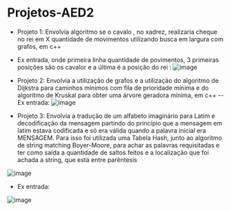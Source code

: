 # Projetos-AED2 
- Projeto 1: Envolvia algoritmo se o cavalo , no xadrez, realizaria cheque no rei em X quantidade de movimentos utilizando busca em largura com grafos, em c++
- Ex entrada, onde primeira linha quantidade de povimentos, 3 primeiras posições são os cavalor e a última é a posição do rei :
![image](https://github.com/user-attachments/assets/a990b1d0-2fca-4888-b022-3bf0175e4ff3)

- Projeto 2: Envolvia a utilização de grafos e a utilização do algoritmo de Dijkstra para caminhos mínimos com fila de prioridade mínima e do algoritmo de Kruskal para obter uma árvore geradora mínima, em c++
-- Ex entrada:
![image](https://github.com/user-attachments/assets/6a641b72-614e-4b8d-b1f6-303e6570bd23)

- Projeto 3: Envolvia a tradução de um alfabeto imaginário para Latim e decodificação da mensagem partindo do princípio que a mensagem em latim estava codificada e só era válida quando a palavra inicial era MENSAGEM. Para isso foi utilizada uma Tabela Hash, junto ao algoritmo de string matching Boyer-Moore, para achar as palavras requisitadas e ter como saída a quantidade de saltos feitos e a localização que foi achada a string, que está entre parêntesis

![image](https://github.com/user-attachments/assets/564292ee-910e-4d88-855e-f0aca2f98174)
- Ex entrada:

![image](https://github.com/user-attachments/assets/c306d1b4-9dc4-48f4-8598-e44df6d3496c)

